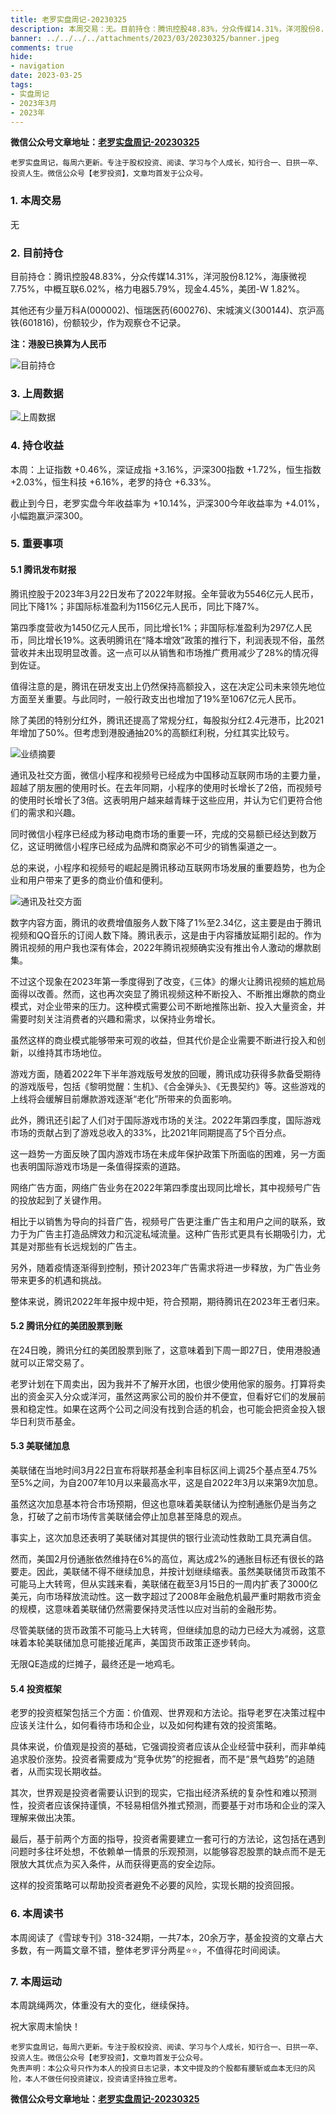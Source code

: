 ```yaml
---
title: 老罗实盘周记-20230325
description: 本周交易：无。目前持仓：腾讯控股48.83%，分众传媒14.31%，洋河股份8.12%，海康微视7.75%，中概互联6.02%，格力电器5.79%，现金4.45%，美团-W 1.82%。其他还有少量万科A(000002)、恒瑞医药(600276)、宋城演义(300144)、京沪高铁(601816)，份额较少，作为观察仓不记录。
banner: ../../../../attachments/2023/03/20230325/banner.jpeg
comments: true
hide:
- navigation
date: 2023-03-25
tags:
- 实盘周记
- 2023年3月
- 2023年
---
```


__微信公众号文章地址：[老罗实盘周记-20230325](https://mp.weixin.qq.com/s/Jg5ZjWRC9rzJQ4Ws9CNI7w)__

```
老罗实盘周记，每周六更新。专注于股权投资、阅读、学习与个人成长，知行合一、日拱一卒、投资人生。微信公众号【老罗投资】，文章均首发于公众号。
```

### 1. 本周交易

无

### 2. 目前持仓

目前持仓：腾讯控股48.83%，分众传媒14.31%，洋河股份8.12%，海康微视7.75%，中概互联6.02%，格力电器5.79%，现金4.45%，美团-W 1.82%。

其他还有少量万科A(000002)、恒瑞医药(600276)、宋城演义(300144)、京沪高铁(601816)，份额较少，作为观察仓不记录。

**注：港股已换算为人民币**

![目前持仓](../../../attachments/2023/03/20230325/1.png)

### 3. 上周数据

![上周数据](../../../attachments/2023/03/20230325/2.png)

### 4. 持仓收益

本周：上证指数 +0.46%，深证成指 +3.16%，沪深300指数 +1.72%，恒生指数 +2.03%，恒生科技 +6.16%，老罗的持仓 <span class="red">+6.33%</span>。

截止到今日，老罗实盘今年收益率为 <span class="red">+10.14%</span>，沪深300今年收益率为 <span class="red">+4.01%</span>，小幅跑赢沪深300。

### 5. 重要事项

#### 5.1 腾讯发布财报

腾讯控股于2023年3月22日发布了2022年财报。全年营收为5546亿元人民币，同比下降1%；非国际标准盈利为1156亿元人民币，同比下降7%。

第四季度营收为1450亿元人民币，同比增长1%；非国际标准盈利为297亿人民币，同比增长19%。这表明腾讯在“降本增效”政策的推行下，利润表现不俗，虽然营收并未出现明显改善。这一点可以从销售和市场推广费用减少了28%的情况得到佐证。

值得注意的是，腾讯在研发支出上仍然保持高额投入，这在决定公司未来领先地位方面至关重要。与此同时，一般行政支出也增加了19%至1067亿元人民币。

除了美团的特别分红外，腾讯还提高了常规分红，每股拟分红2.4元港币，比2021年增加了50%。但考虑到港股通抽20%的高额红利税，分红其实比较亏。

![业绩摘要](../../../attachments/2023/03/20230325/3.jpeg)

<span class="green">通讯及社交方面</span>，微信小程序和视频号已经成为中国移动互联网市场的主要力量，超越了朋友圈的使用时长。在去年同期，小程序的使用时长增长了2倍，而视频号的使用时长增长了3倍。这表明用户越来越青睐于这些应用，并认为它们更符合他们的需求和兴趣。

同时微信小程序已经成为移动电商市场的重要一环，完成的交易额已经达到数万亿，这证明微信小程序已经成为品牌和商家必不可少的销售渠道之一。

总的来说，小程序和视频号的崛起是腾讯移动互联网市场发展的重要趋势，也为企业和用户带来了更多的商业价值和便利。

![通讯及社交方面](../../../attachments/2023/03/20230325/4.jpeg)

<span class="green">数字内容方面</span>，腾讯的收费增值服务人数下降了1%至2.34亿，这主要是由于腾讯视频和QQ音乐的订阅人数下降。腾讯表示，这是由于内容播放延期引起的。作为腾讯视频的用户我也深有体会，2022年腾讯视频确实没有推出令人激动的爆款剧集。

不过这个现象在2023年第一季度得到了改变，《三体》的爆火让腾讯视频的尴尬局面得以改善。然而，这也再次突显了腾讯视频这种不断投入、不断推出爆款的商业模式，对企业带来的压力。这种模式需要公司不断地推陈出新、投入大量资金，并需要时刻关注消费者的兴趣和需求，以保持业务增长。

虽然这样的商业模式能够带来可观的收益，但其代价是企业需要不断进行投入和创新，以维持其市场地位。

<span class="green">游戏方面</span>，随着2022年下半年游戏版号发放的回暖，腾讯成功获得多款备受期待的游戏版号，包括《黎明觉醒：生机》、《合金弹头》、《无畏契约》等。这些游戏的上线将会缓解目前爆款游戏逐渐“老化”所带来的负面影响。

此外，腾讯还引起了人们对于国际游戏市场的关注。2022年第四季度，国际游戏市场的贡献占到了游戏总收入的33%，比2021年同期提高了5个百分点。

这一趋势一方面反映了国内游戏市场在未成年保护政策下所面临的困难，另一方面也表明国际游戏市场是一条值得探索的道路。

<span class="green">网络广告方面</span>，网络广告业务在2022年第四季度出现同比增长，其中视频号广告的投放起到了关键作用。

相比于以销售为导向的抖音广告，视频号广告更注重广告主和用户之间的联系，致力于为广告主打造品牌效力和沉淀私域流量。这种广告形式更具有长期吸引力，尤其是对那些有长远规划的广告主。

另外，随着疫情逐渐得到控制，预计2023年广告需求将进一步释放，为广告业务带来更多的机遇和挑战。

整体来说，腾讯2022年年报<span class="red">中规中矩，符合预期</span>，期待腾讯在2023年王者归来。

#### 5.2 腾讯分红的美团股票到账

在24日晚，腾讯分红的美团股票到账了，这意味着到下周一即27日，使用港股通就可以正常交易了。

老罗计划在下周卖出，因为我并不了解开水团，也很少使用他家的服务。打算将卖出的资金买入分众或洋河，虽然这两家公司的股价并不便宜，但看好它们的发展前景和稳定性。如果在这两个公司之间没有找到合适的机会，也可能会把资金投入银华日利货币基金。

#### 5.3 美联储加息

美联储在当地时间3月22日宣布将联邦基金利率目标区间上调25个基点至4.75%至5%之间，为自2007年10月以来最高水平，这是自2022年3月以来第9次加息。

虽然这次加息基本符合市场预期，但这也意味着美联储认为控制通胀仍是当务之急，打破了之前市场传言美联储会停止加息甚至降息的观点。

事实上，这次加息还表明了美联储对其提供的银行业流动性救助工具充满自信。

然而，美国2月份通胀依然维持在6%的高位，离达成2%的通胀目标还有很长的路要走。因此，美联储不得不继续加息，并按计划继续缩表。虽然美联储货币政策不可能马上大转弯，但从实践来看，美联储在截至3月15日的一周内扩表了3000亿美元，向市场释放流动性。这一数字超过了2008年金融危机最严重时期救市资金的规模，这意味着美联储仍然需要保持灵活性以应对当前的金融形势。

尽管美联储的货币政策不可能马上大转弯，但继续加息的动力已经大为减弱，这意味着本轮美联储加息可能接近尾声，美国货币政策正逐步转向。

无限QE造成的烂摊子，最终还是一地鸡毛。

#### 5.4 投资框架

老罗的投资框架包括三个方面：价值观、世界观和方法论。指导老罗在决策过程中应该关注什么，如何看待市场和企业，以及如何构建有效的投资策略。

具体来说，价值观是投资的基础，它强调投资者应该从企业经营中获利，而非单纯追求股价涨势。投资者需要成为“竞争优势”的挖掘者，而不是“景气趋势”的追随者，从而实现长期收益。

其次，世界观是投资者需要认识到的现实，它指出经济系统的复杂性和难以预测性，投资者应该保持谨慎，不轻易相信外推式预测，而要基于对市场和企业的深入理解来做出决策。

最后，基于前两个方面的指导，投资者需要建立一套可行的方法论，这包括在遇到问题时多往坏处想，不依赖单一情景的乐观预测，以能够容忍股票的缺点而不是无限放大其优点为买入条件，从而获得更高的安全边际。

这样的投资策略可以帮助投资者避免不必要的风险，实现长期的投资回报。

### 6. 本周读书

本周阅读了《雪球专刊》318-324期，一共7本，20余万字，基金投资的文章占大多数，有一两篇文章不错，整体老罗评分两星⭐️⭐️，不值得花时间阅读。

### 7. 本周运动

本周跳绳两次，体重没有大的变化，继续保持。

祝大家周末愉快！

```
老罗实盘周记，每周六更新。专注于股权投资、阅读、学习与个人成长，知行合一、日拱一卒、投资人生。微信公众号【老罗投资】，文章均首发于公众号。
免责声明：本公众号只作为本人的投资日志记录，本文中提及的个股都有腰斩或血本无归的风险，本人不做任何投资建议，投资请坚持独立思考。
```

__微信公众号文章地址：[老罗实盘周记-20230325](https://mp.weixin.qq.com/s/Jg5ZjWRC9rzJQ4Ws9CNI7w)__